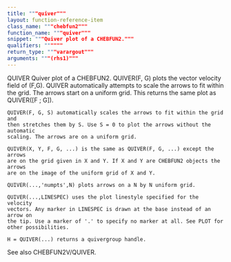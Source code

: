 ```yaml
---
title: """quiver"""
layout: function-reference-item
class_name: """chebfun2"""
function_name: """quiver"""
snippet: """Quiver plot of a CHEBFUN2."""
qualifiers: """"""
return_type: """varargout"""
arguments: """(rhs1)"""
---
```


 QUIVER   Quiver plot of a CHEBFUN2.
    QUIVER(F, G) plots the vector velocity field of (F,G). QUIVER automatically
    attempts to scale the arrows to fit within the grid. The arrows start on a
    uniform grid. This returns the same plot as QUIVER([F ; G]).
 
    QUIVER(F, G, S) automatically scales the arrows to fit within the grid and
    then stretches them by S. Use S = 0 to plot the arrows without the automatic
    scaling. The arrows are on a uniform grid.
 
    QUIVER(X, Y, F, G, ...) is the same as QUIVER(F, G, ...) except the arrows
    are on the grid given in X and Y. If X and Y are CHEBFUN2 objects the arrows
    are on the image of the uniform grid of X and Y.
 
    QUIVER(...,'numpts',N) plots arrows on a N by N uniform grid.
 
    QUIVER(...,LINESPEC) uses the plot linestyle specified for the velocity
    vectors. Any marker in LINESPEC is drawn at the base instead of an arrow on
    the tip. Use a marker of '.' to specify no marker at all. See PLOT for
    other possibilities.
 
    H = QUIVER(...) returns a quivergroup handle.
 
  See also CHEBFUN2V/QUIVER.
